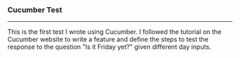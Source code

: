 ### Cucumber Test
---

This is the first test I wrote using Cucumber. I followed the tutorial on the Cucumber website to write a feature and define the steps to test the response to the question "Is it Friday yet?" given different day inputs.
